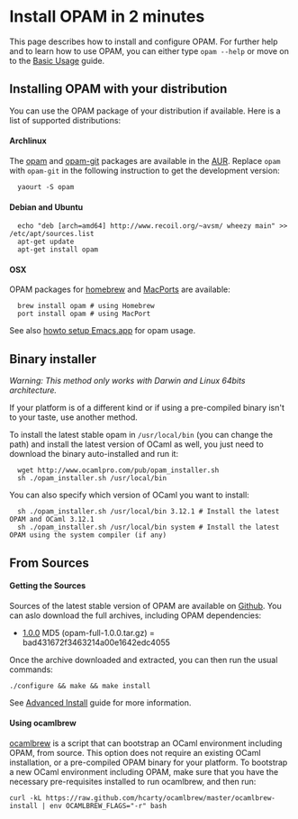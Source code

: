 # Install OPAM in 2 minutes

This page describes how to install and configure OPAM.
For further help and to learn how to use OPAM, you can either type
`opam --help` or move on to the [Basic Usage](Basic_Usage.html) guide.

## Installing OPAM with your distribution

You can use the OPAM package of your distribution if
available. Here is a list of supported distributions:

#### Archlinux

The [opam](http://aur.archlinux.org/packages.php?ID=62127) and [opam-git](http://aur.archlinux.org/packages.php?ID=62387) packages are available in the [AUR](https://wiki.archlinux.org/index.php/AUR). Replace `opam` with `opam-git` in the following instruction to get the development version:

```
  yaourt -S opam
```

#### Debian and Ubuntu

```
  echo "deb [arch=amd64] http://www.recoil.org/~avsm/ wheezy main" >> /etc/apt/sources.list
  apt-get update
  apt-get install opam
```

#### OSX

OPAM packages for [homebrew](http://mxcl.github.com/homebrew/) and [MacPorts](http://www.macports.org/) are available:

```
  brew install opam # using Homebrew
  port install opam # using MacPort
```

See also [howto setup Emacs.app](https://github.com/OCamlPro/opam/wiki/Setup-Emacs.app-on-macosx-for-opam-usage) for opam usage.

## Binary installer

*Warning: This method only works with Darwin and Linux 64bits architecture.*

If your platform is of a different kind or if using a pre-compiled binary isn't to your
taste, use another method.

To install the latest stable opam in `/usr/local/bin` (you can change the path) and install the latest version of OCaml as well, you just need to download the binary auto-installed and run it:

```
  wget http://www.ocamlpro.com/pub/opam_installer.sh
  sh ./opam_installer.sh /usr/local/bin
```

You can also specify which version of OCaml you want to install:

```
  sh ./opam_installer.sh /usr/local/bin 3.12.1 # Install the latest OPAM and OCaml 3.12.1
  sh ./opam_installer.sh /usr/local/bin system # Install the latest OPAM using the system compiler (if any)
```

## From Sources

#### Getting the Sources

Sources of the latest stable version of OPAM are available on [Github](https://github.com/OCamlPro/opam/tags). You can aslo download the full archives, including OPAM dependencies:

* [1.0.0](http://www.ocamlpro.com/pub/opam-full-1.0.0.tar.gz) MD5 (opam-full-1.0.0.tar.gz) = bad431672f3463214a00e1642edc4055

Once the archive downloaded and extracted, you can then run the usual commands:

```
./configure && make && make install
```

See [Advanced Install](Advanced_Install.html) guide for more information.

#### Using ocamlbrew

[ocamlbrew](https://github.com/hcarty/ocamlbrew) is a script that can bootstrap an OCaml environment including OPAM, from source.  This option does not require an existing OCaml installation, or a pre-compiled OPAM binary for your platform.  To bootstrap a new OCaml environment including OPAM, make sure that you have the necessary pre-requisites installed to run ocamlbrew, and then run:

```
curl -kL https://raw.github.com/hcarty/ocamlbrew/master/ocamlbrew-install | env OCAMLBREW_FLAGS="-r" bash
```